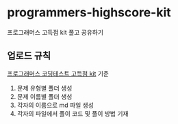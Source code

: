 # programmers-highscore-kit

프로그래머스 고득점 kit 풀고 공유하기

## 업로드 규칙

[프로그래머스 코딩테스트 고득점 kit](https://programmers.co.kr/learn/challenges?tab=algorithm_practice_kit) 기준

1. 문제 유형별 폴더 생성 <br/>
2. 문제 이름별 폴더 생성 <br/>
3. 각자의 이름으로 md 파일 생성 <br/>
4. 각자의 파일에서 풀이 코드 및 풀이 방법 기재 <br/>
